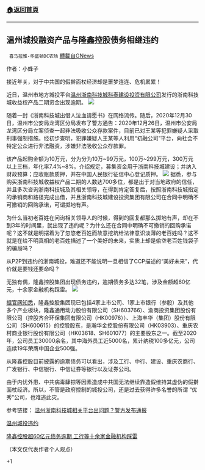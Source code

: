 ###  [:house:返回首頁](https://github.com/ourhimalayas/txt)
---

## 温州城投融资产品与隆鑫控股债务相继违约
` 喜马拉雅-华盛顿DC农场` [轉載自GNews](https://gnews.org/zh-hans/797582/)

作者：小蜂子

接近年关，对于中共国的假擀面杖经济却是噩梦连连、危机累累！

近日，温州市地方城投平台[温州浙南科技城科泰建设投资有限公司](https://aiqicha.baidu.com/company_detail_64976414964676?rq=ef&amp;pd=ee&amp;from=ps)发行的浙南科技城收益权产品二期资金出现逾期。
![]()![](https://gnews.org/wp-content/uploads/2021/01/出借人泣血请愿书-合成-4.jpg)


随着一封《浙南科技城出借人泣血请愿书》在网络流传。随后，2020年12月30日，温州市公安局龙湾区分局发布了警方通告：2020年12月26日，温州市公安局龙湾区分局立案侦查一起非法吸收公众存款案件，目前已对王某等犯罪嫌疑人采取刑事强制措施。经初步查明，犯罪嫌疑人王某等人利用“初融公司”平台，向社会不特定公众进行非法融资，涉嫌非法吸收公众存款罪。

该产品起购金额为10万元，分为分为10万~99万元，100万~299万元，300万元以上三档，年化率7.4%~8%。介绍规定，募集资金用于浙南科技城建设；并纳入财政预算；应收账款质押，并在中国人民银行征信中心登记质押。
![]()![](https://gnews.org/wp-content/uploads/2021/01/产品信息-1.png)
据悉，参与购买浙南科技城收益权产品二期的人数达700多位，都是出于对当地政府的信任，并且多次咨询浙南科技城及其相关领导，在得到肯定答复后，按照浙南科技城指定的承销商和路径完成出借，并且浙南科技城建设投资集团有限公司在合同中明确不可撤销的回购承诺，可谓掷地有声。

为什么当初老百姓在问询相关领导人的时候，得到的回复都那么掷地有声，却在不到3年的时间里，就出现了违约呢？为什么还在合同中明确不可撤销的回购承诺呢？这不就是明摆着为了忽悠老百姓而故意挖坑给法律意识淡薄的老百姓吗？这不就是在给不明真相的老百姓描述了一个美好的未来，实质上却是偷空老百姓钱袋子的骗局吗？

从P2P到违约的浙南城投，难道还不能说明一旦相信了CCP描述的“美好未来”，代价就是要钱还要命吗？

无独有偶，隆鑫控股集团出现债务违约，逾期债务多达32笔，涉及金额超60亿元，十余家金融机构踩雷。
![]()![](https://gnews.org/wp-content/uploads/2021/01/隆鑫控股债务违约合成图.png)


[据官网知悉](http://www.loncin.com/about.html)，隆鑫控股集团现已包括4家上市公司、1家上市银行（参股）及其他多个产业板块，隆鑫通用动力股份有限公司（SH603766）、渝商投资集团股份有限公司（控股齐合环保集团有限公司（HK00976））、上海丰华（集团）股份有限公司（SH600615）的控股股东，是瀚华金控股份有限公司（HK03903）、重庆农村商业银行股份有限公司（HK03618、SH601077）的主要股东之一。截至2020年，公司员工30000余名，其中海外员工近5000名，累计纳税100多亿元，公司连续19年荣膺中国企业500强。

从隆鑫控股目前披露的逾期债务可以看出，涉及工行、中行、建设、重庆农商行、广发银行、中信银行、中信证券等银行以及证券公司。

由于内忧外患、中共病毒肆掠等因素造成中共国无法继续靠造假维持其虚伪的假擀面杖经济。所以，不管是政府控制的城投公司，还是过去获得许多名誉的所谓 “优秀”公司，也难逃此灾。



参考链接：
[温州浙南科技城相关平台出问题？警方发布通报](https://www.sohu.com/a/443861147_120980665)

[温州城投违约](https://www.baidu.com/s?tn=news&amp;rtt=1&amp;bsst=1&amp;wd=%E6%B8%A9%E5%B7%9E%E5%9F%8E%E6%8A%95%E8%BF%9D%E7%BA%A6&amp;cl=2&amp;origin=ps)

[隆鑫控股超60亿元债务逾期 工行等十余家金融机构踩雷](http://finance.ce.cn/bank12/scroll/202101/21/t20210121_36246396.shtml?ivk_sa=1023197a)

（本文仅代表作者个人观点）

+1
